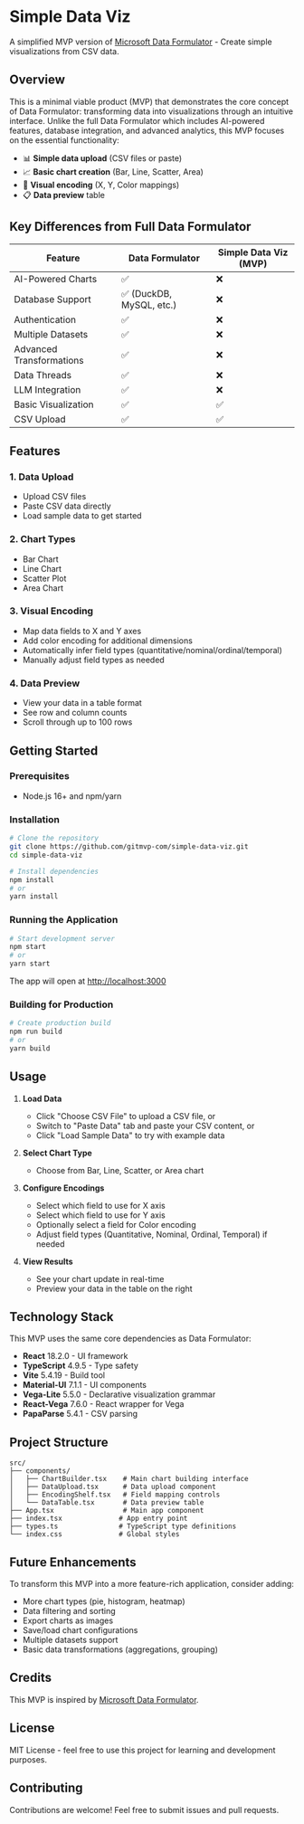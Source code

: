 # Simple Data Viz

A simplified MVP version of [Microsoft Data Formulator](https://github.com/microsoft/data-formulator) - Create simple visualizations from CSV data.

## Overview

This is a minimal viable product (MVP) that demonstrates the core concept of Data Formulator: transforming data into visualizations through an intuitive interface. Unlike the full Data Formulator which includes AI-powered features, database integration, and advanced analytics, this MVP focuses on the essential functionality:

- 📊 **Simple data upload** (CSV files or paste)
- 📈 **Basic chart creation** (Bar, Line, Scatter, Area)
- 🎨 **Visual encoding** (X, Y, Color mappings)
- 📋 **Data preview** table

## Key Differences from Full Data Formulator

| Feature | Data Formulator | Simple Data Viz (MVP) |
|---------|----------------|----------------------|
| AI-Powered Charts | ✅ | ❌ |
| Database Support | ✅ (DuckDB, MySQL, etc.) | ❌ |
| Authentication | ✅ | ❌ |
| Multiple Datasets | ✅ | ❌ |
| Advanced Transformations | ✅ | ❌ |
| Data Threads | ✅ | ❌ |
| LLM Integration | ✅ | ❌ |
| Basic Visualization | ✅ | ✅ |
| CSV Upload | ✅ | ✅ |

## Features

### 1. Data Upload
- Upload CSV files
- Paste CSV data directly
- Load sample data to get started

### 2. Chart Types
- Bar Chart
- Line Chart
- Scatter Plot
- Area Chart

### 3. Visual Encoding
- Map data fields to X and Y axes
- Add color encoding for additional dimensions
- Automatically infer field types (quantitative/nominal/ordinal/temporal)
- Manually adjust field types as needed

### 4. Data Preview
- View your data in a table format
- See row and column counts
- Scroll through up to 100 rows

## Getting Started

### Prerequisites
- Node.js 16+ and npm/yarn

### Installation

```bash
# Clone the repository
git clone https://github.com/gitmvp-com/simple-data-viz.git
cd simple-data-viz

# Install dependencies
npm install
# or
yarn install
```

### Running the Application

```bash
# Start development server
npm start
# or
yarn start
```

The app will open at [http://localhost:3000](http://localhost:3000)

### Building for Production

```bash
# Create production build
npm run build
# or
yarn build
```

## Usage

1. **Load Data**
   - Click "Choose CSV File" to upload a CSV file, or
   - Switch to "Paste Data" tab and paste your CSV content, or
   - Click "Load Sample Data" to try with example data

2. **Select Chart Type**
   - Choose from Bar, Line, Scatter, or Area chart

3. **Configure Encodings**
   - Select which field to use for X axis
   - Select which field to use for Y axis
   - Optionally select a field for Color encoding
   - Adjust field types (Quantitative, Nominal, Ordinal, Temporal) if needed

4. **View Results**
   - See your chart update in real-time
   - Preview your data in the table on the right

## Technology Stack

This MVP uses the same core dependencies as Data Formulator:

- **React** 18.2.0 - UI framework
- **TypeScript** 4.9.5 - Type safety
- **Vite** 5.4.19 - Build tool
- **Material-UI** 7.1.1 - UI components
- **Vega-Lite** 5.5.0 - Declarative visualization grammar
- **React-Vega** 7.6.0 - React wrapper for Vega
- **PapaParse** 5.4.1 - CSV parsing

## Project Structure

```
src/
├── components/
│   ├── ChartBuilder.tsx    # Main chart building interface
│   ├── DataUpload.tsx      # Data upload component
│   ├── EncodingShelf.tsx   # Field mapping controls
│   └── DataTable.tsx       # Data preview table
├── App.tsx                 # Main app component
├── index.tsx              # App entry point
├── types.ts               # TypeScript type definitions
└── index.css              # Global styles
```

## Future Enhancements

To transform this MVP into a more feature-rich application, consider adding:

- More chart types (pie, histogram, heatmap)
- Data filtering and sorting
- Export charts as images
- Save/load chart configurations
- Multiple datasets support
- Basic data transformations (aggregations, grouping)

## Credits

This MVP is inspired by [Microsoft Data Formulator](https://github.com/microsoft/data-formulator).

## License

MIT License - feel free to use this project for learning and development purposes.

## Contributing

Contributions are welcome! Feel free to submit issues and pull requests.
